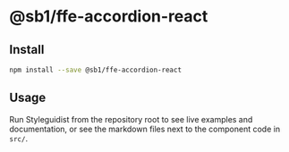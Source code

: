 # @sb1/ffe-accordion-react

## Install

```bash
npm install --save @sb1/ffe-accordion-react
```

## Usage

Run Styleguidist from the repository root to see live examples and documentation,
or see the markdown files next to the component code in `src/`.
